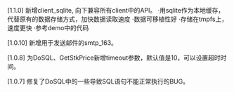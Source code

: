 [1.1.0]
新增client_sqlite, 向下兼容所有client中的API。
·用sqlite作为本地缓存，代替原有的数据存储方式，加快数据读取速度
·数据可移植性好
·存储在tmpfs上，速度更快
·参考demo中的代码

[1.0.10]
新增用于发送邮件的smtp_163。

[1.0.8]
为DoSQL、GetStkPrice新增timeout参数，默认值是10，可以设置超时时间。

[1.0.7]
修复了DoSQL中的一些导致SQL语句不能正常执行的BUG。
